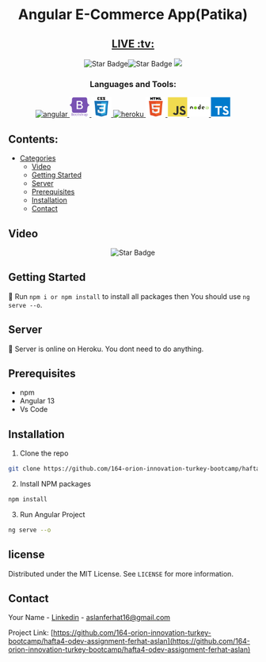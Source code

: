 <h1 align="center">Angular E-Commerce App(Patika)</h1>


<h2 align="center"><a href="">LIVE :tv:</a></h2>
<div align="center"><img src="https://img.shields.io/github/last-commit/164-orion-innovation-turkey-bootcamp/hafta4-odev-assignment-ferhat-aslan" alt="Star Badge"/><img src="https://img.shields.io/static/v1?label=%F0%9F%8C%9F&message=If%20Useful&style=style=flat&color=BC4E99" alt="Star Badge"/>
<a href="https://github.com/ferhat-aslan" ><img src="https://img.shields.io/github/followers/ferhat-aslan?label=Ferhat%20Aslan&style=social" /> </a></div>
<h3 align="center">Languages and Tools:</h3>
<p align="center"> <a href="https://angular.io" target="_blank" rel="noreferrer"> <img src="https://angular.io/assets/images/logos/angular/angular.svg" alt="angular" width="40" height="40"/> </a> <a href="https://getbootstrap.com" target="_blank" rel="noreferrer"> <img src="https://raw.githubusercontent.com/devicons/devicon/master/icons/bootstrap/bootstrap-plain-wordmark.svg" alt="bootstrap" width="40" height="40"/> </a> <a href="https://www.w3schools.com/css/" target="_blank" rel="noreferrer"> <img src="https://raw.githubusercontent.com/devicons/devicon/master/icons/css3/css3-original-wordmark.svg" alt="css3" width="40" height="40"/> </a> <a href="https://heroku.com" target="_blank" rel="noreferrer"> <img src="https://www.vectorlogo.zone/logos/heroku/heroku-icon.svg" alt="heroku" width="40" height="40"/> </a> <a href="https://www.w3.org/html/" target="_blank" rel="noreferrer"> <img src="https://raw.githubusercontent.com/devicons/devicon/master/icons/html5/html5-original-wordmark.svg" alt="html5" width="40" height="40"/> </a> <a href="https://developer.mozilla.org/en-US/docs/Web/JavaScript" target="_blank" rel="noreferrer"> <img src="https://raw.githubusercontent.com/devicons/devicon/master/icons/javascript/javascript-original.svg" alt="javascript" width="40" height="40"/> </a> <a href="https://nodejs.org" target="_blank" rel="noreferrer"> <img src="https://raw.githubusercontent.com/devicons/devicon/master/icons/nodejs/nodejs-original-wordmark.svg" alt="nodejs" width="40" height="40"/> </a> <a href="https://www.typescriptlang.org/" target="_blank" rel="noreferrer"> <img src="https://raw.githubusercontent.com/devicons/devicon/master/icons/typescript/typescript-original.svg" alt="typescript" width="40" height="40"/> </a> </p>




## Contents:
 - [Categories](#categories)
      - [Video](#video)
      - [Getting Started](#getting-started)
      - [Server](#server)
      - [Prerequisites](#prerequisites)
      - [Installation](#installation)
      - [Contact](#contact)
      

## Video

<div align="center"><img src="https://media.giphy.com/media/3o85xKRIokv92FRo52/giphy.gif" alt="Star Badge"/></div>


## Getting Started

:rocket: Run `npm i or npm install` to install all packages then You should use `ng serve --o`.

## Server

 :electric_plug: Server is online on Heroku. You dont need to do anything.

## Prerequisites

- npm
- Angular 13
- Vs Code

## Installation
1. Clone the repo
```sh
git clone https://github.com/164-orion-innovation-turkey-bootcamp/hafta4-odev-assignment-ferhat-aslan.git
```
2. Install NPM packages
```sh
npm install
```
3. Run Angular Project
```sh
ng serve --o
```

## license

Distributed under the MIT License. See `LICENSE` for more information.

## Contact

Your Name - [Linkedin](https://linkedin.com/in/aslanferhat) - aslanferhat16@gmail.com

Project Link: [https://github.com/164-orion-innovation-turkey-bootcamp/hafta4-odev-assignment-ferhat-aslan](https://github.com/164-orion-innovation-turkey-bootcamp/hafta4-odev-assignment-ferhat-aslan)

[linkedin-url]: https://linkedin.com/in/othneildrew


